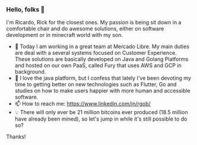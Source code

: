 ### Hello, folks 👋

I'm Ricardo, Rick for the closest ones. My passion is being sit down in a comfortable chair and do awesome solutions, either on software development or in minecraft world with my son.

- 🔭 Today I am working in a great team at Mercado Libre. My main duties are deal with a several systems focused on Customer Experience. These solutions are basically developed on Java and Golang Platforms and hosted on our own PaaS, called Fury that uses AWS and GCP in background.
- 🌱 I love the java platform, but I confess that lately I've been devoting my time to getting better on new technologies such as Flutter, Go and studies on how to make users happier with more human and accessible software.
- 📫 How to reach me: https://www.linkedin.com/in/rgob/
- 💡 There will only ever be 21 million bitcoins ever produced (18.5 million have already been mined), so let's jump in while it's still possible to do so?

Thanks! 

